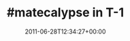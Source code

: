 ---
retweeted: false
source: <a href="http://itunes.apple.com/us/app/twitter/id409789998?mt=12" rel="nofollow">Twitter
  for Mac</a>
entities:
  hashtags:
  - text: matecalypse
    indices:
    - '0'
    - '12'
  symbols: []
  user_mentions: []
  urls:
  - url: http://t.co/Rj3tFEw
    expanded_url: http://twitpic.com/5i3ghe
    display_url: twitpic.com/5i3ghe
    indices:
    - '20'
    - '39'
display_text_range:
- '0'
- '39'
favorite_count: '0'
id_str: '85687502215712768'
truncated: false
retweet_count: '0'
id: '85687502215712768'
possibly_sensitive: false
created_at: Tue Jun 28 12:34:27 +0000 2011
favorited: false
full_text: "#matecalypse in T-1"
lang: und
quote_url: http://twitpic.com/5i3ghe
tags:
- matecalypse
- pesos:twitter
date: '2011-06-28T12:34:27+00:00'
src: https://twitter.com/bascht/status/85687502215712768
original_url: https://twitter.com/bascht/status/85687502215712768
type: twitter_tweet
text: "#matecalypse in T-1"
title: "#matecalypse in T-1"

---